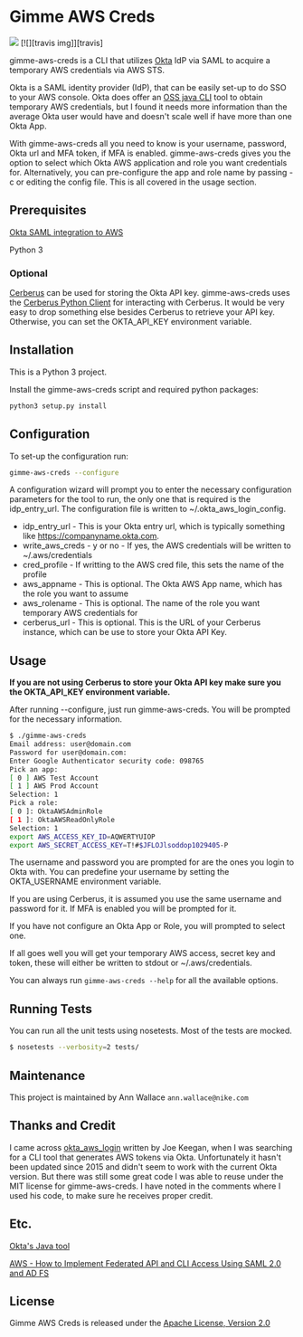 # Gimme AWS Creds

[![][license img]][license]
[![][travis img]][travis]

gimme-aws-creds is a CLI that utilizes [Okta](https://www.okta.com/) IdP via SAML to acquire a temporary AWS credentials via AWS STS.

Okta is a SAML identity provider (IdP), that can be easily set-up to do SSO to your AWS console. Okta does offer an [OSS java CLI]((https://github.com/oktadeveloper/okta-aws-cli-assume-role)) tool to obtain temporary AWS credentials, but I found it needs more information than the average Okta user would have and doesn't scale well if have more than one Okta App.

With gimme-aws-creds all you need to know is your username, password, Okta url and MFA token, if MFA is enabled. gimme-aws-creds gives you the option to select which Okta AWS application and role you want credentials for. Alternatively, you can pre-configure the app and role name by passing -c or editing the config file. This is all covered in the usage section.


## Prerequisites

[Okta SAML integration to AWS](https://support.okta.com/help/articles/Knowledge_Article/Amazon-Web-Services-and-Okta-Integration-Guide?popup=true&retURL=%2Fhelp%2Fapex%2FKnowledgeArticleJson%3Fc%3DOkta_Documentation%3ATechnical_Documentation&p=101&inline=1)

Python 3

### Optional
[Cerberus](http://engineering.nike.com/cerberus/) can be used for storing the Okta API key. gimme-aws-creds uses the [Cerberus Python Client](https://github.com/Nike-Inc/cerberus-python-client) for interacting with Cerberus. It would be very easy to drop something else besides Cerberus to retrieve your API key. Otherwise, you can set the OKTA_API_KEY environment variable.


## Installation
This is a Python 3 project.

Install the gimme-aws-creds script and required python packages:
```bash
python3 setup.py install
```

## Configuration

To set-up the configuration run:
```bash
gimme-aws-creds --configure
```

A configuration wizard will prompt you to enter the necessary configuration parameters for the tool to run, the only one that is required is the idp_entry_url. The configuration file is written to ~/.okta_aws_login_config.

- idp_entry_url - This is your Okta entry url, which is typically something like https://companyname.okta.com.
- write_aws_creds - y or no - If yes, the AWS credentials will be written to ~/.aws/credentials
- cred_profile - If writting to the AWS cred file, this sets the name of the profile
- aws_appname - This is optional. The Okta AWS App name, which has the role you want to assume
- aws_rolename - This is optional. The name of the role you want temporary AWS credentials for
- cerberus_url - This is optional. This is the URL of your Cerberus instance, which can be use to store your Okta API Key.


## Usage

**If you are not using Cerberus to store your Okta API key make sure you the OKTA_API_KEY environment variable.**

After running --configure, just run gimme-aws-creds. You will be prompted for the necessary information.


```bash
$ ./gimme-aws-creds
Email address: user@domain.com
Password for user@domain.com:
Enter Google Authenticator security code: 098765
Pick an app:
[ 0 ] AWS Test Account
[ 1 ] AWS Prod Account
Selection: 1
Pick a role:
[ 0 ]: OktaAWSAdminRole
[ 1 ]: OktaAWSReadOnlyRole
Selection: 1
export AWS_ACCESS_KEY_ID=AQWERTYUIOP
export AWS_SECRET_ACCESS_KEY=T!#$JFLOJlsoddop1029405-P
```

The username and password you are prompted for are the ones you login to Okta with. You can predefine your username by setting the OKTA_USERNAME environment variable.

If you are using Cerberus, it is assumed you use the same username and password for it. If MFA is enabled you will be prompted for it.

If you have not configure an Okta App or Role, you will prompted to select one.

If all goes well you will get your temporary AWS access, secret key and token, these will either be written to stdout or ~/.aws/credentials.

You can always run ```gimme-aws-creds --help``` for all the available options.

## Running Tests

You can run all the unit tests using nosetests. Most of the tests are mocked.

```bash
$ nosetests --verbosity=2 tests/
```

## Maintenance
This project is maintained by Ann Wallace `ann.wallace@nike.com`

## Thanks and Credit
I came across [okta_aws_login](https://github.com/nimbusscale/okta_aws_login) written by Joe Keegan, when I was searching for a CLI tool that generates AWS tokens via Okta. Unfortunately it hasn't been updated since 2015 and didn't seem to work with the current Okta version. But there was still some great code I was able to reuse under the MIT license for gimme-aws-creds. I have noted in the comments where I used his code, to make sure he receives proper credit.  

## Etc.

[Okta's Java tool](https://github.com/oktadeveloper/okta-aws-cli-assume-role)

[AWS - How to Implement Federated API and CLI Access Using SAML 2.0 and AD FS](https://aws.amazon.com/blogs/security/how-to-implement-federated-api-and-cli-access-using-saml-2-0-and-ad-fs/)

## License
Gimme AWS Creds is released under the [Apache License, Version 2.0](http://www.apache.org/licenses/LICENSE-2.0)

[license]:LICENSE.txt
[license img]:https://img.shields.io/badge/License-Apache%202-blue.svg
